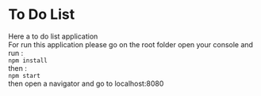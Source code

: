 # To Do List  
Here a to do list application  
For run this application please go on the root folder open your console and run :  
`npm install`  
then :  
`npm start`  
then open a navigator and go to localhost:8080  